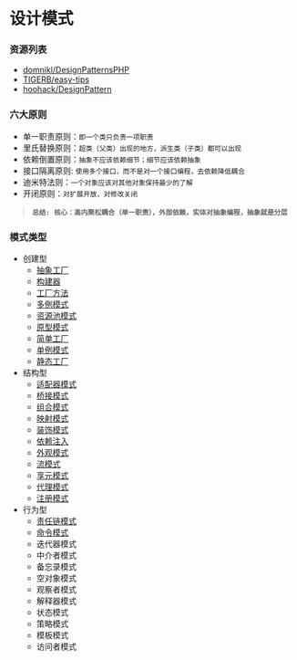 # 设计模式

### 资源列表
- [domnikl/DesignPatternsPHP](https://github.com/domnikl/DesignPatternsPHP)
- [TIGERB/easy-tips](https://github.com/TIGERB/easy-tips)
- [hoohack/DesignPattern](https://github.com/hoohack/DesignPattern)

### 六大原则
- 单一职责原则：`即一个类只负责一项职责`
- 里氏替换原则：`超类（父类）出现的地方，派生类（子类）都可以出现`
- 依赖倒置原则：`抽象不应该依赖细节；细节应该依赖抽象`
- 接口隔离原则: `使用多个接口，而不是对一个接口编程，去依赖降低耦合`
- 迪米特法则：`一个对象应该对其他对象保持最少的了解`
- 开闭原则：`对扩展开放，对修改关闭`

> **`总结: 核心：高内聚松耦合（单一职责），外部依赖，实体对抽象编程，抽象就是分层`**

### 模式类型
- 创建型
    - [抽象工厂](AbstractFactory/)
    - [构建器](Build/)
    - [工厂方法](FactoryMethod/)
    - [多例模式](Multiton/)
    - [资源池模式](Pool/)
    - [原型模式](Prototype/)
    - [简单工厂](SimpleFactory/)
    - [单例模式](Singleton/)
    - [静态工厂](StaticFactory/)
- 结构型
    - [适配器模式](Adapter/)
    - [桥接模式](Bridge/)
    - [组合模式](Composite/)
    - [映射模式](DataMapper/)
    - [装饰模式](Decorator/)
    - [依赖注入](DependencyInjection/)
    - [外观模式](Facade/)
    - [流模式](FluentInterface/)
    - [享元模式](Flyweight/)
    - [代理模式](Proxy/)
    - [注册模式](Registry/)
- 行为型
    - [责任链模式](ChainOfResponsibilities/)
    - [命令模式](Command/)
    - 迭代器模式
    - 中介者模式
    - 备忘录模式
    - 空对象模式
    - 观察者模式
    - 解释器模式
    - 状态模式
    - 策略模式
    - 模板模式
    - 访问者模式
